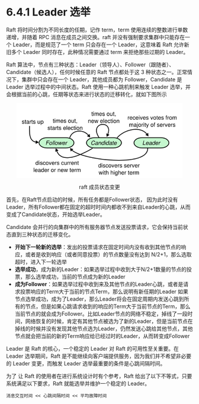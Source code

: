 # 6.4.1 Leader 选举

Raft 将时间分割为不同长度的任期，记作 term，term 使用连续的整数进行单数递增，并随着 RPC 消息在成员之间交换。raft 并没有强制要求集群中只能存在一个 Leader，而是规范了一个 term 只会存在一个 Leader，这意味着 Raft 允许新旧多个 Leader 同时存在，此种情况需要通过 term 来拒绝那些过期的 Leader。


Raft 算法中，节点有三种状态：Leader（领导人）、Follower（跟随者）、Candidate（候选人），任何时候任意的 Raft 节点都处于这 3 种状态之一。正常情况下，集群中只会存在一个 Leader，其他成员都为 Follower，Candidate 是 Leader 选举过程中的中间状态。Raft 使用一种心跳机制来触发 Leader 选举，并会根据当前的心跳，任期等状态来进行状态的迁移转化，就如下图所示

<div  align="center">
	<img src="../assets/raft-role.png" width = "450"  align=center />
	<p>raft 成员状态变更</p>
</div>

首先，在Raft节点启动的时候，所有任务都是Follower状态， 因为此时没有Leader，所有Follower都在固定的超时时间内都收不到来自Leader的心跳，从而变成了Candidate状态，开始选举Leader。

Candidate 会并行的向集群中的所有服务器节点发送投票请求，它会保持当前状态直到三种状态的迁移变化。

- **开始下一轮新的选举**：发出的投票请求在固定时间内没有收到其他节点的响应，或者是收到响应（或者同意投票）的节点数量没有达到 N/2+1，那么选取超时，进入下一轮选举
- **选举成功**，成为新的Leader：如果选举过程中收到大于N/2+1数量的节点的投票，那么选举成功，当前的节点成为新的Leader
- **成为Follower**：如果选举过程中收到来及其他节点的Leader心跳，或者是请求投票响应的Term大于当前的节点Term，那么说明有新任期的Leader
如果节点选举成功，成为了Leader，那么Leader将会在固定周期内发送心跳到所有的节点，但是如果心跳请求收到的响应的Term大于当前节点的Term，那么当前节点的就会成为Follower。比如Leader节点的网络不稳定，掉线了一段时间，网络恢复的时候，肯定有其他节点被选为了新的Leader，但是当前节点在掉线的时候并没有发现其他节点选为Leader，仍然发送心跳给其他节点，其他节点就会把当前的新的Term响应给已经过时的Leader，从而转变成Follower



Leader 是 Raft 的核心，一个稳定的 Leader 对 Raft 的可用性至关重要。在 Leader 选举期间，Raft 是不能继续向客户端提供服务，因为我们并不希望非必要的 Leader 变更，而触发 Leader 选举最重要的条件是心跳间隔时间。

为了 让 Raft 的使用者在进行系统设计时有个参考，Raft 给出了以下不等式，只要系统满足以下要求，Raft 就能选举并维护一个稳定的 Leader。

```
消息交互时间 << 心跳间隔时间 << 平均故障时间
```